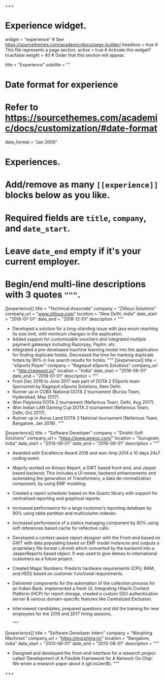 +++
# Experience widget.
widget = "experience"  # See https://sourcethemes.com/academic/docs/page-builder/
headless = true  # This file represents a page section.
active = true  # Activate this widget? true/false
weight = 40  # Order that this section will appear.

title = "Experience"
subtitle = ""

# Date format for experience
#   Refer to https://sourcethemes.com/academic/docs/customization/#date-format
date_format = "Jan 2006"

# Experiences.
#   Add/remove as many `[[experience]]` blocks below as you like.
#   Required fields are `title`, `company`, and `date_start`.
#   Leave `date_end` empty if it's your current employer.
#   Begin/end multi-line descriptions with 3 quotes `"""`.
[[experience]]
  title = "Technical Associate"
  company = "*Zillious Solutions*"
  company_url = "www.zillious.com"
  location = "*New Delhi, India*"
date_start = "2018-07-01"
date_end = "2018-12-01"
  description = """

*	Developed a solution for a long-standing issue with java enum reaching its size limit, with minimum changes in the application.
*	Added support for customizable vouchers and integrated multiple payment gateways including Razorpay, Paytm, etc.
*	Integrated a pre-developed machine learning model into the application for finding duplicate hotels. Decreased the time for marking duplicate hotels by 90% in live search results for hotels.
    """
[[experience]]
  title = "eSports Player"
  company = "Ragequit eSports Solutions"
  company_url = "http://ragequit.in/"
  location = "India"
  date_start = "2016-06-01"
  date_end = "2018-01-01"
  description = """
* From Dec 2016 to June 2017 was part of DOTA 2 ESports team Sponsored by Ragequit eSports Solutions, New Delhi.
* Runner up in COBX National DOTA 2 tournament (Buriza Team, Hyderabad, May 2017).
* Won Playtonia DOTA 2 tournament (Nefarious Team, Delhi, Aug 2017).
* Won Indian LAN Gaming Cup DOTA 2 tournament (Nefarious Team, Delhi, Oct 2017).
* Runner up in Aorus Land DOTA 2 National tournament (Nefarious Team, Bangalore, Jan 2018).
  """
  

[[experience]]
  title = "Software Developer"
  company = "Drishti-Soft Solutions"
  company_url = "https://www.ameyo.com/"
  location = "Gurugram, India"
  date_start = "2014-06-01"
  date_end = "2016-09-01"
  description = """
* Awarded with Excellence Award 2016 and won /tmp 2014 a 10 days 24x7 coding event.
* Majorly worked on Ameyo Report, a GWT based front-end, and Jasper based backend; This includes a UI renew, backend enhancements and automating the generation of Transformers, a data de-normalization component, by using EMF modeling. 
* Created a report scheduler based on the Quartz library with support for centralized reporting and graphical reports.
* Increased performance for a large customer’s reporting database by 90% using table partition and multicolumn indexes. 
* Increased performance of a statics managing component by 60% using soft references based cache for reflective calls.
* Developed a context-aware report designer with the Front-end based on GWT with data populating based on EMF model instances and outputs a proprietary file format (.drxml) which converted by the backend into a JasperReports based object. It was used to give demos to international customers as a future project.
* Created Magic Numbers: Predicts hardware requirements (CPU, RAM, and HDD) based on customer functional requirements.
* Delivered components for the automation of the collection process for an Indian Bank. Implemented a fresh UI, Integrating Hitachi Content Platform (HCP) for report storage, created a custom SSO authentication server & various domain-specific features like Centralized Exclusion.
* Interviewed candidates, prepared questions and did the training for new employees for the 2016 and 2017 hiring seasons.

  """

[[experience]]
  title = "Software Developer Intern"
  company = "Morphing Machines"
  company_url = "https://morphing.in/"
  location = "Bangalore, India"
  date_start = "2013-06-01"
  date_end = "2013-08-01"
  description = """
  * Designed and developed the front-end interface for a research project called ‘Development of A Flexible Framework for A Network On Chip’. We wrote a research paper about it (git.io/Jen9l).
    """

+++
